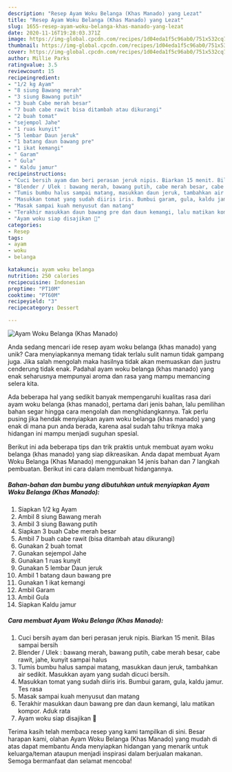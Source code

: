 ```yaml
---
description: "Resep Ayam Woku Belanga (Khas Manado) yang Lezat"
title: "Resep Ayam Woku Belanga (Khas Manado) yang Lezat"
slug: 1655-resep-ayam-woku-belanga-khas-manado-yang-lezat
date: 2020-11-16T19:28:03.371Z
image: https://img-global.cpcdn.com/recipes/1d04eda1f5c96ab0/751x532cq70/ayam-woku-belanga-khas-manado-foto-resep-utama.jpg
thumbnail: https://img-global.cpcdn.com/recipes/1d04eda1f5c96ab0/751x532cq70/ayam-woku-belanga-khas-manado-foto-resep-utama.jpg
cover: https://img-global.cpcdn.com/recipes/1d04eda1f5c96ab0/751x532cq70/ayam-woku-belanga-khas-manado-foto-resep-utama.jpg
author: Millie Parks
ratingvalue: 3.5
reviewcount: 15
recipeingredient:
- "1/2 kg Ayam"
- "8 siung Bawang merah"
- "3 siung Bawang putih"
- "3 buah Cabe merah besar"
- "7 buah cabe rawit bisa ditambah atau dikurangi"
- "2 buah tomat"
- "sejempol Jahe"
- "1 ruas kunyit"
- "5 lembar Daun jeruk"
- "1 batang daun bawang pre"
- "1 ikat kemangi"
- " Garam"
- " Gula"
- " Kaldu jamur"
recipeinstructions:
- "Cuci bersih ayam dan beri perasan jeruk nipis. Biarkan 15 menit. Bilas sampai bersih"
- "Blender / Ulek : bawang merah, bawang putih, cabe merah besar, cabe rawit, jahe, kunyit sampai halus"
- "Tumis bumbu halus sampai matang, masukkan daun jeruk, tambahkan air sedikit. Masukkan ayam yang sudah dicuci bersih."
- "Masukkan tomat yang sudah diiris iris. Bumbui garam, gula, kaldu jamur. Tes rasa"
- "Masak sampai kuah menyusut dan matang"
- "Terakhir masukkan daun bawang pre dan daun kemangi, lalu matikan kompor. Aduk rata"
- "Ayam woku siap disajikan 💜"
categories:
- Resep
tags:
- ayam
- woku
- belanga

katakunci: ayam woku belanga 
nutrition: 250 calories
recipecuisine: Indonesian
preptime: "PT10M"
cooktime: "PT60M"
recipeyield: "3"
recipecategory: Dessert

---
```



![Ayam Woku Belanga (Khas Manado)](https://img-global.cpcdn.com/recipes/1d04eda1f5c96ab0/751x532cq70/ayam-woku-belanga-khas-manado-foto-resep-utama.jpg)

Anda sedang mencari ide resep ayam woku belanga (khas manado) yang unik? Cara menyiapkannya memang tidak terlalu sulit namun tidak gampang juga. Jika salah mengolah maka hasilnya tidak akan memuaskan dan justru cenderung tidak enak. Padahal ayam woku belanga (khas manado) yang enak seharusnya mempunyai aroma dan rasa yang mampu memancing selera kita.



Ada beberapa hal yang sedikit banyak mempengaruhi kualitas rasa dari ayam woku belanga (khas manado), pertama dari jenis bahan, lalu pemilihan bahan segar hingga cara mengolah dan menghidangkannya. Tak perlu pusing jika hendak menyiapkan ayam woku belanga (khas manado) yang enak di mana pun anda berada, karena asal sudah tahu triknya maka hidangan ini mampu menjadi suguhan spesial.


Berikut ini ada beberapa tips dan trik praktis untuk membuat ayam woku belanga (khas manado) yang siap dikreasikan. Anda dapat membuat Ayam Woku Belanga (Khas Manado) menggunakan 14 jenis bahan dan 7 langkah pembuatan. Berikut ini cara dalam membuat hidangannya.

<!--inarticleads1-->

##### Bahan-bahan dan bumbu yang dibutuhkan untuk menyiapkan Ayam Woku Belanga (Khas Manado):

1. Siapkan 1/2 kg Ayam
1. Ambil 8 siung Bawang merah
1. Ambil 3 siung Bawang putih
1. Siapkan 3 buah Cabe merah besar
1. Ambil 7 buah cabe rawit (bisa ditambah atau dikurangi)
1. Gunakan 2 buah tomat
1. Gunakan sejempol Jahe
1. Gunakan 1 ruas kunyit
1. Gunakan 5 lembar Daun jeruk
1. Ambil 1 batang daun bawang pre
1. Gunakan 1 ikat kemangi
1. Ambil  Garam
1. Ambil  Gula
1. Siapkan  Kaldu jamur




<!--inarticleads2-->

##### Cara membuat Ayam Woku Belanga (Khas Manado):

1. Cuci bersih ayam dan beri perasan jeruk nipis. Biarkan 15 menit. Bilas sampai bersih
1. Blender / Ulek : bawang merah, bawang putih, cabe merah besar, cabe rawit, jahe, kunyit sampai halus
1. Tumis bumbu halus sampai matang, masukkan daun jeruk, tambahkan air sedikit. Masukkan ayam yang sudah dicuci bersih.
1. Masukkan tomat yang sudah diiris iris. Bumbui garam, gula, kaldu jamur. Tes rasa
1. Masak sampai kuah menyusut dan matang
1. Terakhir masukkan daun bawang pre dan daun kemangi, lalu matikan kompor. Aduk rata
1. Ayam woku siap disajikan 💜




Terima kasih telah membaca resep yang kami tampilkan di sini. Besar harapan kami, olahan Ayam Woku Belanga (Khas Manado) yang mudah di atas dapat membantu Anda menyiapkan hidangan yang menarik untuk keluarga/teman ataupun menjadi inspirasi dalam berjualan makanan. Semoga bermanfaat dan selamat mencoba!
